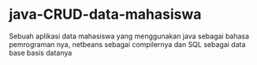 # java-CRUD-data-mahasiswa

Sebuah aplikasi data mahasiswa yang menggunakan java sebagai bahasa pemrograman nya, netbeans sebagai compilernya dan SQL sebagai data base basis datanya
